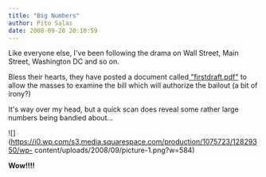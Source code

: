 ```yaml
---
title: "Big Numbers"
author: Pito Salas
date: 2008-09-28 20:10:59
---
```



Like everyone else, I've been following the drama on Wall Street, Main Street,
Washington DC and so on.

Bless their hearts, they have posted a document called[
"firstdraft.pdf"](<http://money.cnn.com/2008/09/28/news/pdf/index.htm>) to
allow the masses to examine the bill which will authorize the bailout (a bit
of irony?)

It's way over my head, but a quick scan does reveal some rather large numbers
being bandied about…

![](https://i0.wp.com/s3.media.squarespace.com/production/1075723/12829350/wp-
content/uploads/2008/09/picture-1.png?w=584)

**Wow!!!!**


